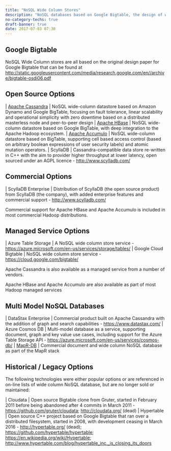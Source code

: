 ```yaml
---
title: "NoSQL Wide Column Stores"
description: "NoSQL databases based on Google Bigtable, the design of which was published in a paper in 2006.  Often described as a sparse, distributed multi-dimensional sorted map (or key value store) - cells being referenced by a row and column key plus a timestamp or version (with columns arranged into column families), support for the names and formats of columns varying from row to row (within fixed column families), and architectures supporting massive horizontal scalability.  Also called extensible record stores, and occasionally NoSQL column stores (although this definition is slightly inaccurate and confuses these technologies with more general purpose database columnar storage).  Common functionality includes low latency high throughput reads and writes, scan/iterate operations, atomic mutations and cell level security.  Common analytical use cases include the storage and serving of aggregations and metrics for real time dashboards, often as part of a wider ecosystem."
no-category-techs: true
draft-banner: true
date: 2017-07-03 07:30
---
```

## Google Bigtable

NoSQL Wide Column stores are all based on the original design paper for Google Bigtable that can be found at <http://static.googleusercontent.com/media/research.google.com/en//archive/bigtable-osdi06.pdf>

## Open Source Options

| [Apache Cassandra](/technologis/apache-cassandra/) | NoSQL wide-column datastore based on Amazon Dynamo and Google BigTable, focusing on fault tolerance, linear scalability and operational simplicity with zero downtime based on a distributed masterless node and peer-to-peer design
| [Apache HBase](/technologies/apache-hbase/) | NoSQL wide-column datastore based on Google BigTable, with deep integration to the Apache Hadoop ecosystem.
| [Apache Accumulo](/technologies/apache-accumulo/) | NoSQL wide-column datastore based on BigTable, supporting cell based access control (based on arbitrary boolean expressions of user security labels) and atomic mutation operators.
| ScyllaDB | Cassandra-compatible data store re-written in C++ with the aim to provider higher throughput at lower latency, open sourced under an AGPL licence - <http://www.scylladb.com/>

## Commercial Options

| ScyllaDB Enterprise | Distribution of ScyllaDB (the open source product) from ScyllaDB (the company), with added enterprise features and commercial support - <http://www.scylladb.com/>

Commercial support for Apache HBase and Apache Accumulo is included in most commercial Hadoop distributions.

## Managed Service Options

| Azure Table Storage | A NoSQL wide column store service - <https://azure.microsoft.com/en-us/services/storage/tables/>
| Google Cloud Bigtable | NoSQL wide column store service - <https://cloud.google.com/bigtable/>

Apache Cassandra is also available as a managed service from a number of vendors.

Apache HBase and Apache Accumulo are also available as part of most Hadoop managed services

## Multi Model NoSQL Databases

| DataStax Enterprise | Commercial product built on Apache Cassandra with the addition of graph and search capabilities - <https://www.datastax.com/>
| Azure Cosmos DB | Multi-model database as a service, supporting document, graph and key value use cases, including support for the Azure Table Storage API - <https://azure.microsoft.com/en-us/services/cosmos-db/>
| [MapR-DB](/technologies/mapr-file-system/mapr-db) | Commercial document and wide column NoSQL database as part of the MapR stack

## Historical / Legacy Options

The following technologies were either popular options or are referenced in on-line lists of wide column NoSQL database, but are no longer sold or maintained:

| Cloudata | Open source Bigtable clone from Gruter, started in February 2011 before being abandoned after 4 commits in March 2011 - <https://github.com/gruter/cloudata>; <http://cloudata.org/> (dead)
| Hypertable | Open source C++ project based on Google Bigtable that ran over a distributed filesystem, started in 2008, with development ceasing in March 2016 - <http://hypertable.org/> (dead); <https://github.com/hypertable/hypertable>; <https://en.wikipedia.org/wiki/Hypertable>; <http://www.hypertable.com/blog/hypertable_inc._is_closing_its_doors>